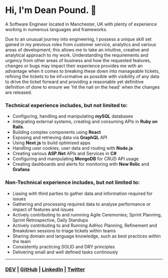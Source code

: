 # Hi, I'm Dean Pound. 👋

<!--
**deanopound/deanopound** is a ✨ _special_ ✨ repository because its `README.md` (this file) appears on your GitHub profile.

Here are some ideas to get you started:

- 🔭 I’m currently working on ...
- 🌱 I’m currently learning ...
- 👯 I’m looking to collaborate on ...
- 🤔 I’m looking for help with ...
- 💬 Ask me about ...
- 📫 How to reach me: ...
- 😄 Pronouns: ...
- ⚡ Fun fact: ...
-->

A Software Engineer located in Manchester, UK with plenty of experience working in numerous languages and frameworks.

Due to an unusual journey into engineering, I possess a unique skill set gained in my previous roles from customer service, analytics and various areas of development; this allows me to take an intuitive, creative and analytical approach to my work. Understanding the requirements and urgency from other areas of business and how the requested features, changes or bugs may impact their experience provides me with an advantage when it comes to breaking these down into manageable tickets, refining the tickets to be inf+ormative as possible with visibility of any data to drive the ticket forward and providing a reasonable yet definitive definition of done to ensure we 'hit the nail on the head' when the changes are released.

### Technical experience includes, but not limited to:

- Configuring, handling and manipulating **mySQL** databases
- Integrating external systems, creating and consuming APIs in **Ruby on Rails**.
- Building complex components using **React**
- Exposing and retrieving data via **GraphQL** API
- Using **Next.js** to build optimised apps
- Handling user cookies, user data and routing with **Node.js**
- Creating various **ASP.Net** APIs and Services in **C#**
- Configuring and manipulating **MongoDB** for CRUD API usage
- Creating dashboards and alerts for monitoring with **New Relic** and **Grafana**

### Non-Technical experience includes, but not limited to:
- Liasing with third parties to gather data and information required for issues
- Gathering and processing required data to analyse performance or impact of features and issues
- Actively contributing to and runnning Agile Ceremonies; Sprint Planning, Sprint Retrospective, Daily Standups
- Actively contributing to and Running AdHoc Planning, Refinement and Breakdown sessions to triage tickets within teams
- Sharing domain and language knowledge, such as best practices within the team
- Consistently practicing SOLID and DRY principles
- Delivering small and well defined tasks continously

---

### **[DEV](https://dev.to/deanopound)** | **[GitHub](https://github.com/deanopound)** | **[LinkedIn](https://www.linkedin.com/in/deanpound/)** | **[Twitter](https://twitter.com/deanopound)**
